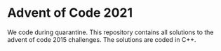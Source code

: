 # Advent of Code 2021

We code during quarantine.
This repository contains all solutions to the advent of code 2015 challenges.
The solutions are coded in C++.